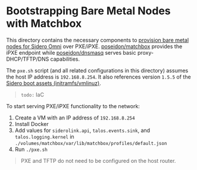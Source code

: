 # Bootstrapping Bare Metal Nodes with Matchbox

This directory contains the necessary components to [provision bare metal nodes for Sidero Omni](https://omni.siderolabs.com/docs/how-to-guides/how-to-register-a-bare-metal-machine-pxe/) over PXE/iPXE. [poseidon/matchbox](https://matchbox.psdn.io/) provides the iPXE endpoint while [poseidon/dnsmasq](https://matchbox.psdn.io/network-setup/) serves basic proxy-DHCP/TFTP/DNS capabilities.

The `pxe.sh` script (and all related configurations in this directory) assumes the host IP address is `192.168.8.254`. It also references version `1.5.5` of the [Sidero boot assets (initramfs/vmlinuz)](https://github.com/siderolabs/talos/releases).

> `todo:` IaC

To start serving PXE/iPXE functionality to the network:
1. Create a VM with an IP address of `192.168.8.254`
2. Install Docker
3. Add values for `siderolink.api`, `talos.events.sink`, and `talos.logging.kernel` in `./volumes/matchbox/var/lib/matchbox/profiles/default.json`
4. Run `./pxe.sh`

> PXE and TFTP do not need to be configured on the host router.
